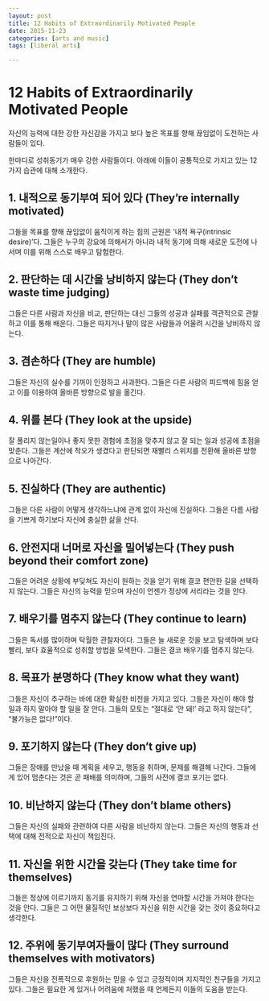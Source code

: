 ```yaml
---
layout: post
title: 12 Habits of Extraordinarily Motivated People
date: 2015-11-23
categories: [arts and music]
tags: [liberal arts]

---
```



# 12 Habits of Extraordinarily Motivated People

자신의 능력에 대한 강한 자신감을 가지고 보다 높은 목표를 향해 끊임없이 도전하는 사람들이 있다. 

한마디로 성취동기가 매우 강한 사람들이다. 아래에 이들이 공통적으로 가지고 있는 12가지 습관에 대해 소개한다.

## 1. 내적으로 동기부여 되어 있다 (They’re internally motivated)
그들을 목표를 향해 끊임없이 움직이게 하는 힘의 근원은 ‘내적 욕구(intrinsic desire)’다. 그들은 누구의 강요에 의해서가 아니라 내적 동기에 의해 새로운 도전에 나서며 이를 위해 스스로 배우고 탐험한다.

## 2. 판단하는 데 시간을 낭비하지 않는다 (They don’t waste time judging)
그들은 다른 사람과 자신을 비교, 판단하는 대신 그들의 성공과 실패를 객관적으로 관찰하고 이를 통해 배운다. 그들은 따지거나 말이 많은 사람들과 어울려 시간을 낭비하지 않는다.

 

## 3. 겸손하다 (They are humble)
그들은 자신의 실수를 기꺼이 인정하고 사과한다. 그들은 다른 사람의 피드백에 힘을 얻고 이를 이용하여 올바른 방향으로 발을 옮긴다.

 

## 4. 위를 본다 (They look at the upside)
잘 풀리지 않는일이나 좋지 못한 경험에 초점을 맞추지 않고 잘 되는 일과 성공에 초점을 맞춘다. 그들은 계산에 착오가 생겼다고 판단되면 재빨리 스위치를 전환해 올바른 방향으로 나아간다.

 

## 5. 진실하다 (They are authentic)
그들은 다른 사람이 어떻게 생각하느냐에 관계 없이 자신에 진실하다. 그들은 다름 사람을 기쁘게 하기보다 자신에 충실한 삶을 산다.

 

## 6. 안전지대 너머로 자신을 밀어넣는다 (They push beyond their comfort zone)
그들은 어려운 상황에 부딪쳐도 자신이 원하는 것을 얻기 위해 결코 편안한 길을 선택하지 않는다. 그들은 자신의 능력을 믿으며 자신이 언젠가 정상에 서리라는 것을 안다.

 

## 7. 배우기를 멈추지 않는다 (They continue to learn)
그들은 독서를 많이하며 탁월한 관찰자이다. 그들은 늘 새로운 것을 보고 탐색하며 보다 빨리, 보다 효율적으로 성취할 방법을 모색한다. 그들은 결코 배우기를 멈추지 않는다.

 

## 8. 목표가 분명하다 (They know what they want)
그들은 자신이 추구하는 바에 대한 확실한 비전을 가지고 있다. 그들은 자신이 해야 할 일과 하지 말아야 할 일을 잘 안다. 그들의 모토는 “절대로 ‘안 돼!’ 라고 하지 않는다”, “불가능은 없다!”이다.

 

## 9. 포기하지 않는다 (They don’t give up)
그들은 장애를 만났을 때 계획을 세우고, 행동을 취하며, 문제를 해결해 나간다. 그들에게 있어 멈춘다는 것은 곧 패배를 의미하며, 그들의 사전에 결코 포기는 없다.

 

## 10. 비난하지 않는다 (They don’t blame others)
그들은 자신의 실패와 관련하여 다른 사람을 비난하지 않는다. 그들은 자신의 행동과 선택에 대해 전적으로 자신이 책임진다.

 

## 11. 자신을 위한 시간을 갖는다 (They take time for themselves)
그들은 정상에 이르기까지 동기를 유지하기 위해 자신을 연마할 시간을 가져야 한다는 것을 안다. 그들은 그 어떤 물질적인 보상보다 자신을 위한 시간을 갖는 것이 중요하다고 생각한다.

 

## 12. 주위에 동기부여자들이 많다 (They surround themselves with motivators)
그들은 자신을 전폭적으로 후원하는 믿을 수 있고 긍정적이며 지지적인 친구들을 가지고 있다. 그들은 필요한 게 있거나 어려움에 처했을 때 언제든지 이들의 도움을 받는다.